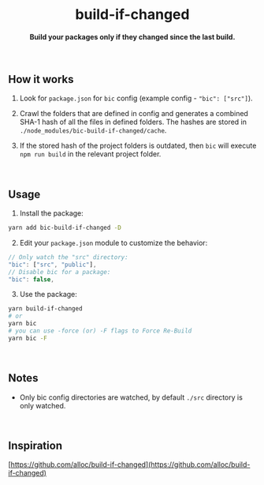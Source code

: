 <h1 align="center">  
   build-if-changed
</h1>

<h4 align="center">
Build your packages only if they changed since the last build.
</h4>

&nbsp;

## How it works

1. Look for `package.json` for `bic` config (example config - `"bic": ["src"]`).

2. Crawl the folders that are defined in config and generates a combined SHA-1 hash of all the files in defined folders. The hashes are stored in `./node_modules/bic-build-if-changed/cache`.

3. If the stored hash of the project folders is outdated, then `bic` will execute `npm run build`
   in the relevant project folder.

&nbsp;

## Usage

1. Install the package:

```sh
yarn add bic-build-if-changed -D
```

2. Edit your `package.json` module to customize the behavior:

```js
// Only watch the "src" directory:
"bic": ["src", "public"],
// Disable bic for a package:
"bic": false,
```

3. Use the package:

```sh
yarn build-if-changed
# or
yarn bic
# you can use -force (or) -F flags to Force Re-Build
yarn bic -F
```

&nbsp;

## Notes

- Only bic config directories are watched, by default `./src` directory is only watched.

&nbsp;

## Inspiration
[https://github.com/alloc/build-if-changed](https://github.com/alloc/build-if-changed)